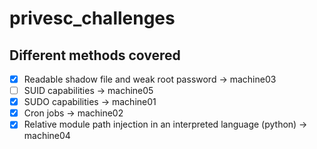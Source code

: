# privesc_challenges
## Different methods covered
- [x] Readable shadow file and weak root password -> machine03
- [ ] SUID capabilities -> machine05
- [x] SUDO capabilities -> machine01
- [x] Cron jobs -> machine02
- [x] Relative module path injection in an interpreted language (python) -> machine04
